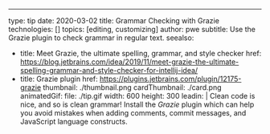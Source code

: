 ---
type: tip
date: 2020-03-02
title: Grammar Checking with Grazie
technologies: []
topics: [editing, customizing]
author: pwe
subtitle: Use the Grazie plugin to check grammar in regular text.
seealso:
- title: Meet Grazie, the ultimate spelling, grammar, and style checker
  href: https://blog.jetbrains.com/idea/2019/11/meet-grazie-the-ultimate-spelling-grammar-and-style-checker-for-intellij-idea/
- title: Grazie plugin
  href: https://plugins.jetbrains.com/plugin/12175-grazie
thumbnail: ./thumbnail.png
cardThumbnail: ./card.png
animatedGif:
  file: ./tip.gif
  width: 600
  height: 300
leadin: |
  Clean code is nice, and so is clean grammar! Install the *Grazie* plugin 
  which can help you avoid mistakes when adding comments, commit messages, 
  and JavaScript language constructs. 
